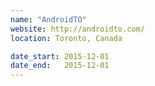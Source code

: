 ```yaml
---
name: "AndroidTO"
website: http://androidto.com/
location: Toronto, Canada

date_start: 2015-12-01
date_end:   2015-12-01
---
```

